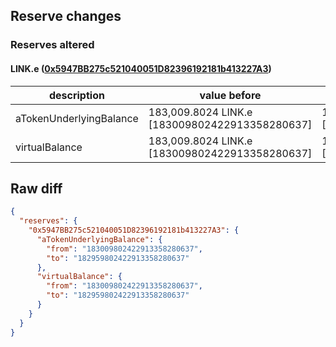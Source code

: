 ## Reserve changes

### Reserves altered

#### LINK.e ([0x5947BB275c521040051D82396192181b413227A3](https://snowtrace.io/address/0x5947BB275c521040051D82396192181b413227A3))

| description | value before | value after |
| --- | --- | --- |
| aTokenUnderlyingBalance | 183,009.8024 LINK.e [183009802422913358280637] | 182,959.8024 LINK.e [182959802422913358280637] |
| virtualBalance | 183,009.8024 LINK.e [183009802422913358280637] | 182,959.8024 LINK.e [182959802422913358280637] |


## Raw diff

```json
{
  "reserves": {
    "0x5947BB275c521040051D82396192181b413227A3": {
      "aTokenUnderlyingBalance": {
        "from": "183009802422913358280637",
        "to": "182959802422913358280637"
      },
      "virtualBalance": {
        "from": "183009802422913358280637",
        "to": "182959802422913358280637"
      }
    }
  }
}
```